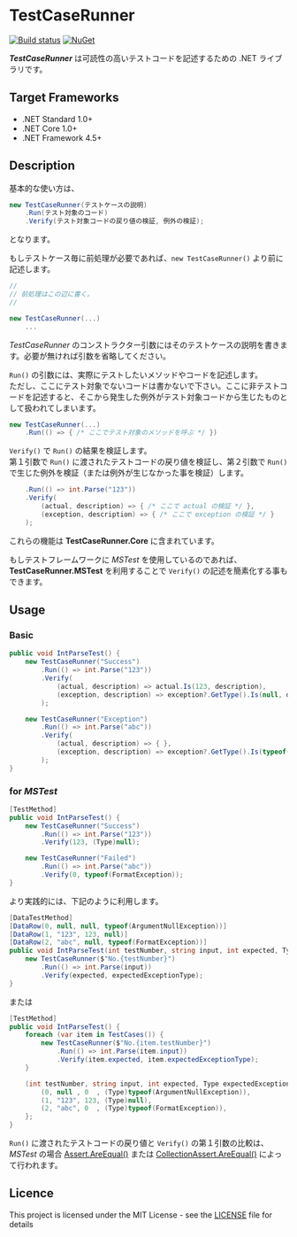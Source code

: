 # TestCaseRunner
[![Build status](https://ci.appveyor.com/api/projects/status/mja7dv0nxrs9u8t3/branch/master?svg=true)](https://ci.appveyor.com/project/inasync/testcaserunner/branch/master)
[![NuGet](https://img.shields.io/nuget/v/Inasync.TestCaseRunner.MSTest.svg)](https://www.nuget.org/packages/Inasync.TestCaseRunner.MSTest/)

***TestCaseRunner*** は可読性の高いテストコードを記述するための .NET ライブラリです。


## Target Frameworks
- .NET Standard 1.0+
- .NET Core 1.0+
- .NET Framework 4.5+


## Description
基本的な使い方は、
```cs
new TestCaseRunner(テストケースの説明)
    .Run(テスト対象のコード)
    .Verify(テスト対象コードの戻り値の検証, 例外の検証);
```
となります。

もしテストケース毎に前処理が必要であれば、`new TestCaseRunner()` より前に記述します。
```cs
// 
// 前処理はこの辺に書く。
//

new TestCaseRunner(...)
    ...
```

*TestCaseRunner* のコンストラクター引数にはそのテストケースの説明を書きます。必要が無ければ引数を省略してください。

`Run()` の引数には、実際にテストしたいメソッドやコードを記述します。  
ただし、ここにテスト対象でないコードは書かないで下さい。ここに非テストコードを記述すると、そこから発生した例外がテスト対象コードから生じたものとして扱われてしまいます。
```cs
new TestCaseRunner(...)
    .Run(() => { /* ここでテスト対象のメソッドを呼ぶ */ })
```

`Verify()` で `Run()` の結果を検証します。  
第１引数で `Run()` に渡されたテストコードの戻り値を検証し、第２引数で `Run()` で生じた例外を検証（または例外が生じなかった事を検証）します。
```cs
    .Run(() => int.Parse("123"))
    .Verify(
        (actual, description) => { /* ここで actual の検証 */ },
        (exception, description) => { /* ここで exception の検証 */ }
    );
```

これらの機能は **TestCaseRunner.Core** に含まれています。

もしテストフレームワークに *MSTest* を使用しているのであれば、**TestCaseRunner.MSTest** を利用することで `Verify()` の記述を簡素化する事もできます。


## Usage
### Basic
```cs
public void IntParseTest() {
    new TestCaseRunner("Success")
        .Run(() => int.Parse("123"))
        .Verify(
            (actual, description) => actual.Is(123, description),
            (exception, description) => exception?.GetType().Is(null, description)
        );

    new TestCaseRunner("Exception")
        .Run(() => int.Parse("abc"))
        .Verify(
            (actual, description) => { },
            (exception, description) => exception?.GetType().Is(typeof(FormatException), description)
        );
}
```

### for *MSTest*
```cs
[TestMethod]
public void IntParseTest() {
    new TestCaseRunner("Success")
        .Run(() => int.Parse("123"))
        .Verify(123, (Type)null);

    new TestCaseRunner("Failed")
        .Run(() => int.Parse("abc"))
        .Verify(0, typeof(FormatException));
}
```

より実践的には、下記のように利用します。
```cs
[DataTestMethod]
[DataRow(0, null, null, typeof(ArgumentNullException))]
[DataRow(1, "123", 123, null)]
[DataRow(2, "abc", null, typeof(FormatException))]
public void IntParseTest(int testNumber, string input, int expected, Type expectedExceptionType) {
    new TestCaseRunner($"No.{testNumber}")
        .Run(() => int.Parse(input))
        .Verify(expected, expectedExceptionType);
}
```
または
```cs
[TestMethod]
public void IntParseTest() {
    foreach (var item in TestCases()) {
        new TestCaseRunner($"No.{item.testNumber}")
            .Run(() => int.Parse(item.input))
            .Verify(item.expected, item.expectedExceptionType);
    }

    (int testNumber, string input, int expected, Type expectedExceptionType)[] TestCases() => new[] {
        (0, null , 0  , (Type)typeof(ArgumentNullException)),
        (1, "123", 123, (Type)null),
        (2, "abc", 0  , (Type)typeof(FormatException)),
    };
}
```
`Run()` に渡されたテストコードの戻り値と `Verify()` の第１引数の比較は、*MSTest* の場合 [Assert.AreEqual()](https://docs.microsoft.com/ja-jp/dotnet/api/microsoft.visualstudio.testtools.unittesting.assert.areequal?view=mstest-net-1.2.0) または [CollectionAssert.AreEqual()](https://docs.microsoft.com/ja-jp/dotnet/api/microsoft.visualstudio.testtools.unittesting.collectionassert.areequal?view=mstest-net-1.2.0) によって行われます。


## Licence
This project is licensed under the MIT License - see the [LICENSE](LICENSE) file for details

